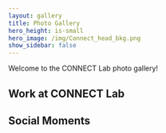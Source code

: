 ```yaml
---
layout: gallery
title: Photo Gallery
hero_height: is-small
hero_image: /img/Connect_head_bkg.png 
show_sidebar: false
---
```


Welcome to the CONNECT Lab photo gallery!

## Work at CONNECT Lab

<div class='sk-ww-flickr-album-single' data-embed-id='25555912'></div>
<script src='https://widgets.sociablekit.com/flickr-album-single/widget.js' defer></script>

## Social Moments

<div class='sk-ww-flickr-album-single' data-embed-id='25554834'></div>
<script src='https://widgets.sociablekit.com/flickr-album-single/widget.js' defer></script>
